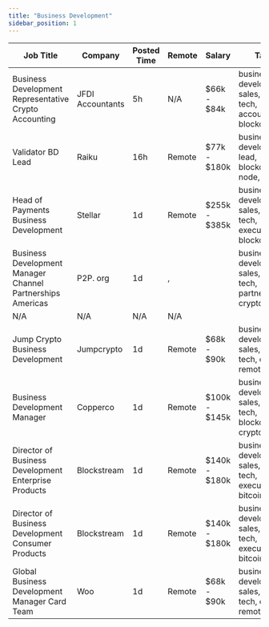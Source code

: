 ```yaml
---
title: "Business Development"
sidebar_position: 1
---
```


| Job Title | Company | Posted Time | Remote | Salary | Tags | Apply Link |
|-----------|---------|-------------|--------|--------|------|------------|
| Business Development Representative Crypto Accounting | JFDI Accountants | 5h | N/A | $66k - $84k | business development, sales, non tech, accounting, blockchain | [Apply](https://web3.career/business-development-representative-crypto-accounting-jfdi-accountants/105684) |
| Validator BD Lead | Raiku | 16h | Remote | $77k - $180k | business development, lead, blockchain, node, solana | [Apply](https://web3.career/validator-bd-lead-raiku/105661) |
| Head of Payments Business Development | Stellar | 1d | Remote | $255k - $385k | business development, sales, non tech, executive, blockchain | [Apply](https://web3.career/head-of-payments-business-development-stellar/97571) |
| Business Development Manager Channel Partnerships Americas | P2P. org | 1d | , |  | business development, sales, non tech, partnership, crypto | [Apply](https://web3.career/business-development-manager-channel-partnerships-americas-p2p-org/105593) |
| N/A | N/A | N/A | N/A |  |  | [Apply](https://web3.career/metana) |
| Jump Crypto Business Development | Jumpcrypto | 1d | Remote | $68k - $90k | business development, sales, non tech, crypto, remote | [Apply](https://web3.career/jump-crypto-business-development-jumpcrypto/105591) |
| Business Development Manager | Copperco | 1d | Remote | $100k - $145k | business development, sales, non tech, blockchain, crypto | [Apply](https://web3.career/business-development-manager-copperco/105560) |
| Director of Business Development Enterprise Products | Blockstream | 1d | Remote | $140k - $180k | business development, sales, non tech, executive, bitcoin | [Apply](https://web3.career/director-of-business-development-enterprise-products-blockstream/105558) |
| Director of Business Development Consumer Products | Blockstream | 1d | Remote | $140k - $180k | business development, sales, non tech, executive, bitcoin | [Apply](https://web3.career/director-of-business-development-consumer-products-blockstream/105557) |
| Global Business Development Manager Card Team | Woo | 1d | Remote | $68k - $90k | business development, sales, non tech, crypto, remote | [Apply](https://web3.career/global-business-development-manager-card-team-woo/95645) |
